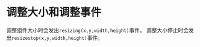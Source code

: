 # 调整大小和调整事件

调整组件大小时会发出`resizing(x,y,width,height)`事件。 调整大小停止时会发出`resizestop(x,y,width,height)`事件。

